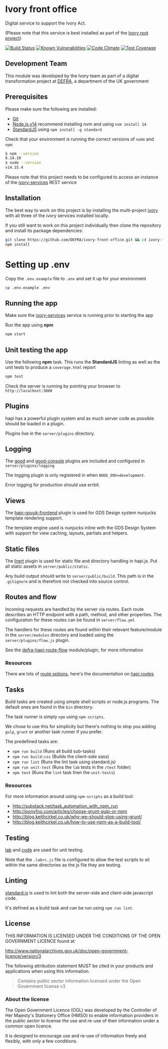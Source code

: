 # Ivory front office
Digital service to support the Ivory Act.

(Please note that this service is best installed as part of the [Ivory root project](https://github.com/DEFRA/ivory))

[![Build Status](https://travis-ci.com/DEFRA/ivory-front-office.svg?branch=master)](https://travis-ci.com/DEFRA/ivory-front-office)
[![Known Vulnerabilities](https://snyk.io/test/github/defra/ivory-front-office/badge.svg)](https://snyk.io/test/github/defra/ivory-front-office)
[![Code Climate](https://codeclimate.com/github/DEFRA/ivory-front-office/badges/gpa.svg)](https://codeclimate.com/github/DEFRA/ivory-front-office)
[![Test Coverage](https://codeclimate.com/github/DEFRA/ivory-front-office/badges/coverage.svg)](https://codeclimate.com/github/DEFRA/ivory-front-office/coverage)

## Development Team

This module was developed by the Ivory team as part of a digital transformation project at [DEFRA](https://www.gov.uk/government/organisations/department-for-environment-food-rural-affairs), a department of the UK government

## Prerequisites

Please make sure the following are installed:

- [Git](https://git-scm.com/book/en/v2/Getting-Started-Installing-Git)
- [Node.js v14](https://nodejs.org/en/) recommend
  installing nvm and using `nvm install 14`
- [StandardJS](https://standardjs.com/) using `npm install -g standard`

Check that your environment is running the correct versions of `node` and `npm`:
```bash
$ npm --version
6.14.10
$ node --version
v14.15.4
```
Please note that this project needs to be configured to access an instance of the [ivory-services](https://github.com/DEFRA/ivory-services) REST service

## Installation

The best way to work on this project is by installing the multi-project [ivory](https://github.com/DEFRA/ivory) with all three of the ivory services installed locally.

If you still want to work on this project individually then clone the repository and install its package
dependencies:

```bash
git clone https://github.com/DEFRA/ivory-front-office.git && cd ivory-front-office
npm install
```

# Setting up .env

Copy the `.env.example` file to `.env` and set it up for your
environment

```bash
cp .env.example .env
```

## Running the app

Make sure the [ivory-services](https://github.com/DEFRA/ivory-services) service is running prior to starting the app

Run the app using  **npm**

```bash
npm start
```

## Unit testing the app

Use the following **npm** task. This runs the **StandardJS**
linting as well as the unit tests to produce a `coverage.html`
report

```bash
npm test
```

Check the server is running by pointing your browser to `http://localhost:3000`

## Plugins

hapi has a powerful plugin system and as much server code as possible should be loaded in a plugin.

Plugins live in the `server/plugins` directory.

## Logging

The [good](https://github.com/hapijs/good) and [good-console](https://github.com/hapijs/good-console) plugins are included and configured in `server/plugins/logging`

The logging plugin is only registered in when `NODE_ENV=development`.

Error logging for production should use errbit.

## Views

The [hapi-govuk-frontend](https://github.com/DEFRA/hapi-govuk-frontend) plugin is used for GDS Design system nunjucks template rendering support.

The template engine used is nunjucks inline with the GDS Design System with support for view caching, layouts, partials and helpers.

## Static files

The [Inert](https://github.com/hapijs/inert) plugin is used for static file and directory handling in hapi.js.
Put all static assets in `server/public/static`.

Any build output should write to `server/public/build`. This path is in the `.gitignore` and is therefore not checked into source control.

## Routes and flow

Incoming requests are handled by the server via routes. 
Each route describes an HTTP endpoint with a path, method, and other properties.
The configuration for these routes can be found in `server/flow.yml`

The handlers for these routes are found within their relevant feature/module in the `server/modules` directory and loaded using the `server/plugins/flow.js` plugin.

See the [defra-hapi-route-flow](https://github.com/DEFRA/defra-hapi-route-flow) module/plugin, for more information

### Resources

There are lots of [route options](http://hapijs.com/api#route-options), here's the documentation on [hapi routes](http://hapijs.com/tutorials/routing)

## Tasks

Build tasks are created using simple shell scripts or node.js programs.
The default ones are found in the `bin` directory.

The task runner is simply `npm` using `npm-scripts`.

We chose to use this for simplicity but there's nothing to stop you adding `gulp`, `grunt` or another task runner if you prefer. 

The predefined tasks are:

- `npm run build` (Runs all build sub-tasks)
- `npm run build:css` (Builds the client-side sass)
- `npm run lint` (Runs the lint task using standard.js)
- `npm run unit-test` (Runs the `lab` tests in the `/test` folder)
- `npm test` (Runs the `lint` task then the `unit-tests`)

### Resources

For more information around using `npm-scripts` as a build tool:

- http://substack.net/task_automation_with_npm_run
- http://ponyfoo.com/articles/choose-grunt-gulp-or-npm
- http://blog.keithcirkel.co.uk/why-we-should-stop-using-grunt/
- http://blog.keithcirkel.co.uk/how-to-use-npm-as-a-build-tool/

## Testing

[lab](https://github.com/hapijs/lab) and [code](https://github.com/hapijs/code) are used for unit testing.

Note that the `.labrc.js` file is configured to allow the test scripts to sit within the same directories as the js file they are testing.

## Linting

[standard.js](http://standardjs.com/) is used to lint both the server-side and client-side javascript code.

It's defined as a build task and can be run using `npm run lint`.

## License

THIS INFORMATION IS LICENSED UNDER THE CONDITIONS OF THE OPEN GOVERNMENT LICENCE found at:

<http://www.nationalarchives.gov.uk/doc/open-government-licence/version/3>

The following attribution statement MUST be cited in your products and applications when using this information.

>Contains public sector information licensed under the Open Government license v3

### About the license

The Open Government Licence (OGL) was developed by the Controller of Her Majesty's Stationery Office (HMSO) to enable information providers in the public sector to license the use and re-use of their information under a common open licence.

It is designed to encourage use and re-use of information freely and flexibly, with only a few conditions.

